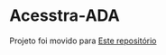 # Acesstra-ADA

Projeto foi movido para <a href="https://github.com/ADA-EC/accestra"> Este repositório </a>
